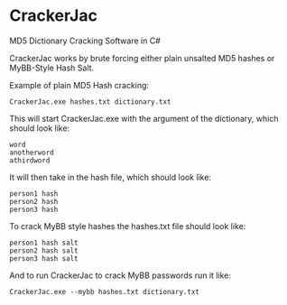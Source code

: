 # CrackerJac
MD5 Dictionary Cracking Software in C#

CrackerJac works by brute forcing either plain
unsalted MD5 hashes or MyBB-Style Hash Salt.

Example of plain MD5 Hash cracking:
```
CrackerJac.exe hashes.txt dictionary.txt
```

This will start CrackerJac.exe with the argument
of the dictionary, which should look like:
```
word
anotherword
athirdword
```

It will then take in the hash file, which should look like:
```
person1 hash
person2 hash
person3 hash
```

To crack MyBB style hashes the hashes.txt file should look like:
```
person1 hash salt
person2 hash salt
person3 hash salt
```

And to run CrackerJac to crack MyBB passwords run it like:
```
CrackerJac.exe --mybb hashes.txt dictionary.txt
```
